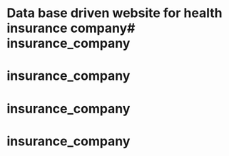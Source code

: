 # Data base driven website for health insurance company# insurance_company
# insurance_company
# insurance_company
# insurance_company

